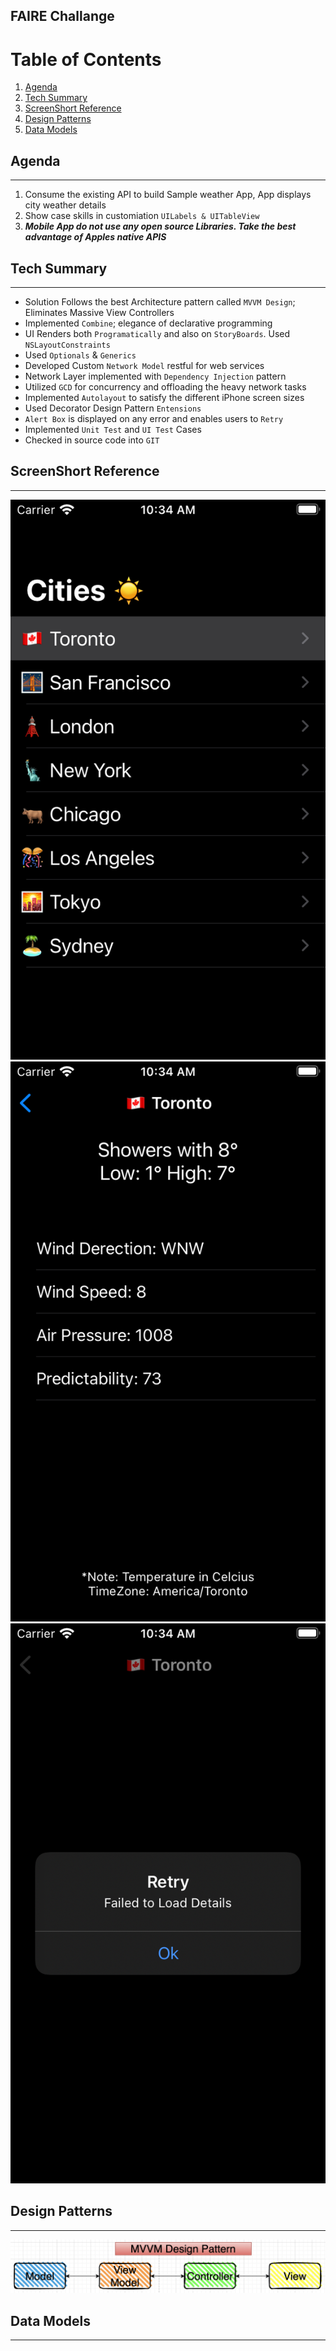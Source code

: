 ## FAIRE Challange

# Table of Contents
1. [Agenda](#agenda)
2. [Tech Summary](#tech-summary)
3. [ScreenShort Reference](#screenshort-reference)
4. [Design Patterns](#design-patterns)
5. [Data Models](#data-models)

## Agenda
---
1. Consume the existing API to build Sample weather App, App displays city weather details
2. Show case skills in customiation `UILabels & UITableView`
3. ***Mobile App do not use any open source Libraries. Take the best advantage of Apples native APIS***

## Tech Summary 
---
* Solution Follows the best Architecture pattern called `MVVM Design`; Eliminates Massive View Controllers
* Implemented `Combine`; elegance of declarative programming
* UI Renders both `Programatically` and also on `StoryBoards`. Used `NSLayoutConstraints`
* Used `Optionals` & `Generics`
* Developed Custom `Network Model` restful for web services 
* Network Layer implemented with `Dependency Injection` pattern
* Utilized `GCD` for concurrency and offloading the heavy network tasks
* Implemented `Autolayout` to satisfy the different iPhone screen sizes
* Used Decorator Design Pattern `Entensions`
* `Alert Box` is displayed on any error and enables users to `Retry`
* Implemented `Unit Test` and `UI Test` Cases
* Checked in source code into `GIT`

## ScreenShort Reference
---
![](https://github.com/nithinyell/FAIRE/blob/main/Faire/Simulator%20Screen%20Shot%20-%20iPod%20touch%20(7th%20generation)%20-%202022-04-10%20at%2010.34.02.png)
![](https://github.com/nithinyell/FAIRE/blob/main/Faire/Simulator%20Screen%20Shot%20-%20iPod%20touch%20(7th%20generation)%20-%202022-04-10%20at%2010.34.07.png)
![](https://github.com/nithinyell/FAIRE/blob/main/Faire/Simulator%20Screen%20Shot%20-%20iPod%20touch%20(7th%20generation)%20-%202022-04-10%20at%2010.34.29.png)

## Design Patterns
---
![](https://github.com/nithinyell/FAIRE/blob/main/Faire/MVVM.png)

## Data Models
---
